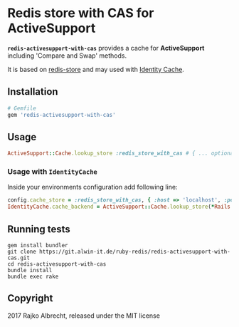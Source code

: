 # Redis store with CAS for ActiveSupport

__`redis-activesupport-with-cas`__ provides a cache for __ActiveSupport__ including 'Compare and Swap' methods.
 
It is based on [redis-store](https://github.com/redis-store/redis-store) and may used with [Identity Cache](https://github.com/Shopify/identity_cache).

## Installation

```ruby
# Gemfile
gem 'redis-activesupport-with-cas'
```

## Usage

```ruby
ActiveSupport::Cache.lookup_store :redis_store_with_cas # { ... optional configuration ... }
```

### Usage with `IdentityCache`

Inside your environments configuration add following line:

```ruby
config.cache_store = :redis_store_with_cas, { :host => 'localhost', :port => 6379, :db => 0, :namespace => "data_cache", :expires_in => 15.minutes, :race_condition_ttl => 1}
IdentityCache.cache_backend = ActiveSupport::Cache.lookup_store(*Rails.configuration.cache_store)
```

## Running tests

```shell
gem install bundler
git clone https://git.alwin-it.de/ruby-redis/redis-activesupport-with-cas.git
cd redis-activesupport-with-cas
bundle install
bundle exec rake
```

## Copyright

2017 Rajko Albrecht, released under the MIT license
